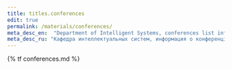 ```yaml
---
title: titles.conferences
edit: true
permalink: /materials/conferences/
meta_desc_en:  "Department of Intelligent Systems, conferences list info"
meta_desc_ru: "Кафедра интеллектуальных систем, информация о конференціях по специальности"
---
```


{% tf conferences.md %}
